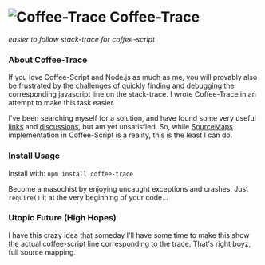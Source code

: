 ![Coffee-Trace](https://github.com/xenomuta/coffee-trace/raw/master/img/coffee-trace.png "Coffee-Trace")
Coffee-Trace
============
_easier to follow stack-trace for coffee-script_

### About Coffee-Trace
If you love Coffee-Script and Node.js as much as me, you will provably also be frustrated by the challenges of quickly finding and debugging the corresponding javascript line on the stack-trace. I wrote Coffee-Trace in an attempt to make this task easier.
 
I've been searching myself for a solution, and have found some very useful [links](http://www.adaltas.com/blog/2012/02/15/coffeescript-print-debug-line/ "Coffee script, how do I debug that damn js line?") and [discussions](https://github.com/jashkenas/coffee-script/issues/558 "links and discussions"), but am yet unsatisfied. So, while [SourceMaps](http://www.html5rocks.com/en/tutorials/developertools/sourcemaps/ "SourceMaps") implementation in Coffee-Script is a reality, this is the least I can do.

### Install Usage

Install with:
  `npm install coffee-trace`

Become a masochist by enjoying uncaught exceptions and crashes. Just `require()` it at the very beginning of your code...

### Utopic Future (High Hopes)

I have this crazy idea that someday I'll have some time to make this show the actual coffee-script line corresponding to the trace.
That's right boyz, full source mapping.
